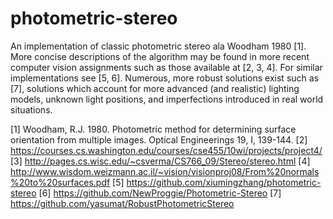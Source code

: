 # photometric-stereo

An implementation of classic photometric stereo ala Woodham 1980 [1]. More concise descriptions of the algorithm may be found in more recent computer vision assignments such as those available at [2, 3, 4]. For similar implementations see [5, 6]. Numerous, more robust solutions exist such as [7], solutions which account for more advanced (and realistic) lighting models, unknown light positions, and imperfections introduced in real world situations.

[1] Woodham, R.J. 1980. Photometric method for determining surface orientation from multiple images. Optical Engineerings 19, I, 139-144.
[2] https://courses.cs.washington.edu/courses/cse455/10wi/projects/project4/
[3] http://pages.cs.wisc.edu/~csverma/CS766_09/Stereo/stereo.html
[4] http://www.wisdom.weizmann.ac.il/~vision/visionproj08/From%20normals%20to%20surfaces.pdf
[5] https://github.com/xiumingzhang/photometric-stereo
[6] https://github.com/NewProggie/Photometric-Stereo
[7] https://github.com/yasumat/RobustPhotometricStereo
